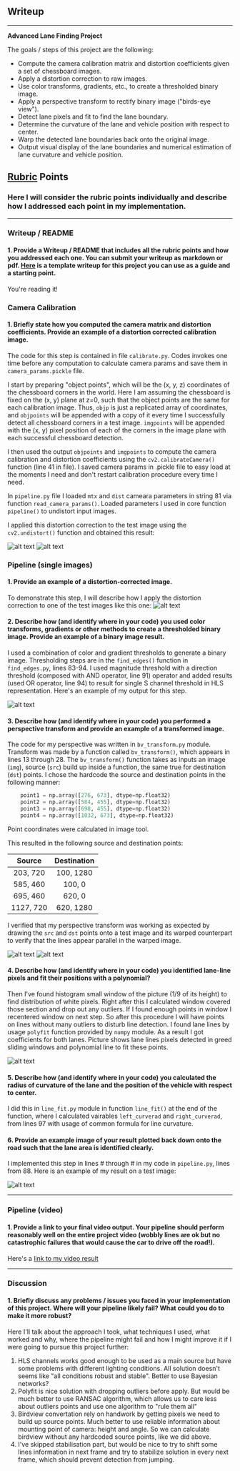## Writeup

---

**Advanced Lane Finding Project**

The goals / steps of this project are the following:

* Compute the camera calibration matrix and distortion coefficients given a set of chessboard images.
* Apply a distortion correction to raw images.
* Use color transforms, gradients, etc., to create a thresholded binary image.
* Apply a perspective transform to rectify binary image ("birds-eye view").
* Detect lane pixels and fit to find the lane boundary.
* Determine the curvature of the lane and vehicle position with respect to center.
* Warp the detected lane boundaries back onto the original image.
* Output visual display of the lane boundaries and numerical estimation of lane curvature and vehicle position.

[//]: # (Image References)

[image1]: ./camera_cal/calibration1.jpg "Distorted"
[image1b]: ./writeup_pics/calibration1.jpg "Unddistorted"


[image2]: ./writeup_pics/undist_img.jpg "Road Transformed"
[image3]: ./writeup_pics/edges_img.jpg "Binary Example"
[image4]: ./writeup_pics/undist_with_lines.jpg "Warp Example"
[image4b]: ./writeup_pics/bv_with_lines.jpg "Warp Example"
[image5]: ./writeup_pics/birdview_detected.jpg "Warp Example"
[image6]: ./writeup_pics/video_example.png "Output"
[video1]: ./project_video.mp4 "Video"

## [Rubric](https://review.udacity.com/#!/rubrics/571/view) Points

### Here I will consider the rubric points individually and describe how I addressed each point in my implementation.  

---

### Writeup / README

#### 1. Provide a Writeup / README that includes all the rubric points and how you addressed each one.  You can submit your writeup as markdown or pdf.  [Here](https://github.com/udacity/CarND-Advanced-Lane-Lines/blob/master/writeup_template.md) is a template writeup for this project you can use as a guide and a starting point.  

You're reading it!

### Camera Calibration

#### 1. Briefly state how you computed the camera matrix and distortion coefficients. Provide an example of a distortion corrected calibration image.

The code for this step is contained in file `calibrate.py`. Codes invokes one time before any computation to calculate camera params and save them in `camera_params.pickle` file.

I start by preparing "object points", which will be the (x, y, z) coordinates of the chessboard corners in the world. Here I am assuming the chessboard is fixed on the (x, y) plane at z=0, such that the object points are the same for each calibration image.  Thus, `objp` is just a replicated array of coordinates, and `objpoints` will be appended with a copy of it every time I successfully detect all chessboard corners in a test image.  `imgpoints` will be appended with the (x, y) pixel position of each of the corners in the image plane with each successful chessboard detection.  

I then used the output `objpoints` and `imgpoints` to compute the camera calibration and distortion coefficients using the `cv2.calibrateCamera()` function (line 41 in file). I saved camera params in .pickle file to easy load at the moments I need and don't restart calibration procedure every time I need.

In `pipeline.py` file I loaded `mtx` and `dist` cameara parameters in string 81 via function `read_camera_params()`. Loaded parameters I used in core function `pipeline()` to undistort input images.

I applied this distortion correction to the test image using the `cv2.undistort()` function and obtained this result: 

![alt text][image1]
![alt text][image1b]

### Pipeline (single images)

#### 1. Provide an example of a distortion-corrected image.

To demonstrate this step, I will describe how I apply the distortion correction to one of the test images like this one:
![alt text][image2]

#### 2. Describe how (and identify where in your code) you used color transforms, gradients or other methods to create a thresholded binary image.  Provide an example of a binary image result.

I used a combination of color and gradient thresholds to generate a binary image. Thresholding steps are in the `find_edges()` function in `find_edges.py`, lines 83-94. I used magnitude threshold with a direction threshold (composed with AND operator, line 91) operator and added results (used OR operator, line 94) to result for single S channel threshold in HLS representation.  Here's an example of my output for this step.

![alt text][image3]

#### 3. Describe how (and identify where in your code) you performed a perspective transform and provide an example of a transformed image.

The code for my perspective was written in `bv_transform.py` module. Transform was made by a function called `bv_transform()`, which appears in lines 13 through 28.  The `bv_transform()` function takes as inputs an image (`img`), source (`src`) build up inside a function, the same true for destination (`dst`) points.  I chose the hardcode the source and destination points in the following manner:

```python
    point1 = np.array([276, 673], dtype=np.float32)
    point2 = np.array([584, 455], dtype=np.float32)
    point3 = np.array([698, 455], dtype=np.float32)
    point4 = np.array([1032, 673], dtype=np.float32)
```

Point coordinates were calculated in image tool.

This resulted in the following source and destination points:

| Source        | Destination   | 
|:-------------:|:-------------:| 
| 203, 720      | 100, 1280     | 
| 585, 460      | 100, 0        |
| 695, 460      | 620, 0        |
| 1127, 720     | 620, 1280     |

I verified that my perspective transform was working as expected by drawing the `src` and `dst` points onto a test image and its warped counterpart to verify that the lines appear parallel in the warped image.

![alt text][image4]
![alt text][image4b]

#### 4. Describe how (and identify where in your code) you identified lane-line pixels and fit their positions with a polynomial?

Then I've found histogram small window of the picture (1/9 of its height) to find distribution of white pixels. Right after this I calculated window covered those section and drop out any outliers. If I found enough points in window I recentered window on next step. So after this procedure I will have points on lines without many outliers to disturb line detection. I found lane lines by usage `polyfit` function provided by `numpy` module. As a result I got coefficients for both lanes.
Picture shows lane lines pixels detected in greed sliding windows and polynomial line to fit these points.

![alt text][image5]

#### 5. Describe how (and identify where in your code) you calculated the radius of curvature of the lane and the position of the vehicle with respect to center.

I did this in `line_fit.py` module in function `line_fit()` at the end of the function, where I calculated vairables `left_curverad` and `right_curverad`, from lines 97 with usage of common formula for line curvature.

#### 6. Provide an example image of your result plotted back down onto the road such that the lane area is identified clearly.

I implemented this step in lines # through # in my code in `pipeline.py`, lines from 88.  Here is an example of my result on a test image:

![alt text][image6]

---

### Pipeline (video)

#### 1. Provide a link to your final video output.  Your pipeline should perform reasonably well on the entire project video (wobbly lines are ok but no catastrophic failures that would cause the car to drive off the road!).

Here's a [link to my video result](./project_video.mp4)

---

### Discussion

#### 1. Briefly discuss any problems / issues you faced in your implementation of this project.  Where will your pipeline likely fail?  What could you do to make it more robust?

Here I'll talk about the approach I took, what techniques I used, what worked and why, where the pipeline might fail and how I might improve it if I were going to pursue this project further: 
1. HLS channels works good enough to be used as a main source but have some problems with different lighting conditions. All solution doesn't seems like "all conditions robust and stable". Better to use Bayesian networks?
2. Polyfit is nice solution with dropping outliers before apply. But would be much better to use RANSAC algorithm, which allows us to care less about outliers points and use one algorithm to "rule them all"
3. Birdview convertation rely on handwork by getting pixels we need to build up source points. Much better to use reliable information about mounting point of camera: height and angle. So we can calculate birdview without any hardcoded source points, like we did above.
4. I've skipped stabilisation part, but would be nice to try to shift some lines information in next frame and try to stabilize solution in every next frame, which should prevent detection from jumping.
